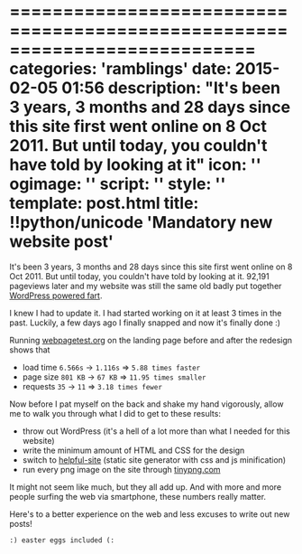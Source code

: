 ===========================================================================
categories: 'ramblings'
date: 2015-02-05 01:56
description: "It's been 3 years, 3 months and 28 days since this site first went online on 8 Oct 2011. But until today, you couldn't have told by looking at it"
icon: ''
ogimage: ''
script: ''
style: ''
template: post.html
title: !!python/unicode 'Mandatory new website post'
===========================================================================

It's been 3 years, 3 months and 28 days since this site first went online on 8 Oct 2011. But until today, you couldn't have told by looking at it. 92,191 pageviews later and my website was still the same old badly put together [WordPress powered fart](/2015-02-05-mandatory-new-website-post/old-site.png).

I knew I had to update it. I had started working on it at least 3 times in the past. Luckily, a few days ago I finally snapped and now it's finally done :)

Running [webpagetest.org](http://www.webpagetest.org/) on the landing page before and after the redesign shows that

* load time `6.566s` &rarr; `1.116s` &rArr; `5.88 times faster`
* page size `801 KB` &rarr; `67 KB` &rArr; `11.95 times smaller`
* requests `35` &rarr; `11` &rArr; `3.18 times fewer`

Now before I pat myself on the back and shake my hand vigorously, allow me to walk you through what I did to get to these results:

* throw out WordPress (it's a hell of a lot more than what I needed for this website)
* write the minimum amount of HTML and CSS for the design
* switch to [helpful-site](https://github.com/g4b1nagy/helpful-site) (static site generator with css and js minification)
* run every png image on the site through [tinypng.com](https://tinypng.com/)

It might not seem like much, but they all add up. And with more and more people surfing the web via smartphone, these numbers really matter.

Here's to a better experience on the web and less excuses to write out new posts!

`:) easter eggs included (:`
